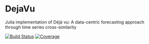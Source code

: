 # DejaVu

Julia implementation of Déjà vu: A data-centric forecasting approach through time series cross-similarity

[![Build Status](https://github.com/Akai01/DejaVu.jl/actions/workflows/CI.yml/badge.svg?branch=main)](https://github.com/Akai01/DejaVu.jl/actions/workflows/CI.yml?query=branch%3Amain)
[![Coverage](https://codecov.io/gh/Akai01/DejaVu.jl/branch/main/graph/badge.svg)](https://codecov.io/gh/Akai01/DejaVu.jl)


